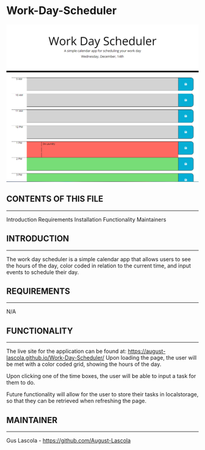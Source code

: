 # Work-Day-Scheduler
![Alt text](./assets\img\WorkdaySS.png "Screenshot of Deployed Application")
## CONTENTS OF THIS FILE
-------------
Introduction
Requirements
Installation
Functionality
Maintainers

## INTRODUCTION
---------------
The work day scheduler is a simple calendar app that allows users to see the hours of the day, color coded in relation to the current time, and input events to schedule their day. 

## REQUIREMENTS
--------------
N/A


## FUNCTIONALITY
----------------
The live site for the application can be found at: https://august-lascola.github.io/Work-Day-Scheduler/
Upon loading the page, the user will be met with a color coded grid, showing the hours of the day. 

Upon clicking one of the time boxes, the user will be able to input a task for them to do. 

Future functionality will allow for the user to store their tasks in localstorage, so that they can be retrieved when refreshing the page. 

## MAINTAINER
-------------
Gus Lascola - https://github.com/August-Lascola
